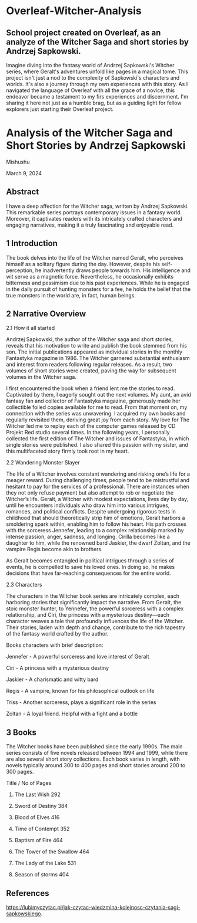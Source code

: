 # Overleaf-Witcher-Analysis

## School project created on Overleaf, as an analyze of the Witcher Saga and short stories by Andrzej Sapkowski.

Imagine diving into the fantasy world of Andrzej Sapkowski's Witcher series, where Geralt's adventures unfold like pages in a magical tome. This project isn't just a nod to the complexity of Sapkowski's characters and worlds. It's also a journey through my own experiences with this story. As I navigated the language of Overleaf with all the grace of a novice, this endeavor became a testament to my firs experiences and discernment. I'm sharing it here not just as a humble brag, but as a guiding light for fellow explorers just starting their Overleaf project.

# Analysis of the Witcher Saga and Short Stories by Andrzej Sapkowski
Mishushu

March 9, 2024

## Abstract
I have a deep affection for the Witcher saga, written by Andrzej Sapkowski. This remarkable
series portrays contemporary issues in a fantasy world. Moreover, it captivates readers with its
intricately crafted characters and engaging narratives, making it a truly fascinating and enjoyable
read.

## 1 Introduction
The book delves into the life of the Witcher named Geralt, who perceives himself as a solitary figure
during the day. However, despite his self-perception, he inadvertently draws people towards him. His
intelligence and wit serve as a magnetic force. Nevertheless, he occasionally exhibits bitterness and
pessimism due to his past experiences. While he is engaged in the daily pursuit of hunting monsters
for a fee, he holds the belief that the true monsters in the world are, in fact, human beings.

## 2 Narrative Overview

2.1 How it all started

Andrzej Sapkowski, the author of the Witcher saga and short stories, reveals that his motivation to
write and publish the book stemmed from his son. The initial publications appeared as individual
stories in the monthly Fantastyka magazine in 1986. The Witcher garnered substantial enthusiasm
and interest from readers following regular releases. As a result, two volumes of short stories were
created, paving the way for subsequent volumes in the Witcher saga.

I first encountered the book when a friend lent me the stories to read. Captivated by them, I eagerly
sought out the next volumes. My aunt, an avid fantasy fan and collector of Fantastyka magazine,
generously made her collectible foiled copies available for me to read. From that moment on, my
connection with the series was unwavering. I acquired my own books and regularly revisited them,
deriving great joy from each story. My love for The Witcher led me to replay each of the computer
games released by CD Projekt Red studio several times. In the following years, I personally collected
the first edition of The Witcher and issues of Fantastyka, in which single stories were published. I also
shared this passion with my sister, and this multifaceted story firmly took root in my heart.

2.2 Wandering Monster Slayer

The life of a Witcher involves constant wandering and risking one’s life for a meager reward. During
challenging times, people tend to be mistrustful and hesitant to pay for the services of a professional.
There are instances when they not only refuse payment but also attempt to rob or negotiate the
Witcher’s life. Geralt, a Witcher with modest expectations, lives day by day, until he encounters
individuals who draw him into various intrigues, romances, and political conflicts.
Despite undergoing rigorous tests in childhood that should theoretically strip him of emotions,
Geralt harbors a smoldering spark within, enabling him to follow his heart. His path crosses with the
sorceress Jennefer, leading to a complex relationship marked by intense passion, anger, sadness, and
longing. Cirilla becomes like a daughter to him, while the renowned bard Jaskier, the dwarf Zoltan,
and the vampire Regis become akin to brothers.

As Geralt becomes entangled in political intrigues through a series of events, he is compelled to
save his loved ones. In doing so, he makes decisions that have far-reaching consequences for the entire
world.

2.3 Characters

The characters in the Witcher book series are intricately complex, each harboring stories that significantly
impact the narrative. From Geralt, the stoic monster hunter, to Yennefer, the powerful sorceress
with a complex relationship, and Ciri, the princess with a mysterious destiny—each character weaves
a tale that profoundly influences the life of the Witcher. Their stories, laden with depth and change,
contribute to the rich tapestry of the fantasy world crafted by the author.

Books characters with brief description:

Jennefer - A powerful sorceress and love interest of Geralt

Ciri - A princess with a mysterious destiny

Jaskier - A charismatic and witty bard

Regis - A vampire, known for his philosophical outlook on life

Triss - Another sorceress, plays a significant role in the series

Zoltan - A loyal friend. Helpful with a fight and a bottle

## 3 Books

The Witcher books have been published since the early 1990s. The main series consists of five novels released between 1994 and 1999, while there are also several short story collections. Each book varies in length, with novels typically around 300 to 400 pages and short stories around 200 to 300 pages.

Title / No of Pages

1. The Last Wish 292

2. Sword of Destiny 384

3. Blood of Elves 416

4. Time of Contempt 352

5. Baptism of Fire 464

6. The Tower of the Swallow 464

7. The Lady of the Lake 531

8. Season of storms 404

## References
https://lubimyczytac.pl/jak-czytac-wiedzmina-kolejnosc-czytania-sagi-sapkowskiego.
